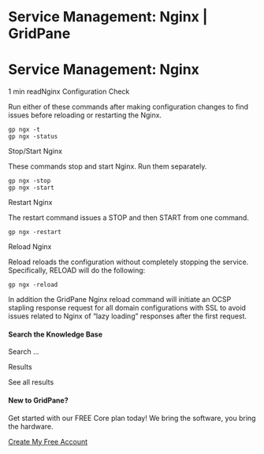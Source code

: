 # Service Management: Nginx | GridPane

# Service Management: Nginx

 

1 min readNginx Configuration Check

Run either of these commands after making configuration changes to find issues before reloading or restarting the Nginx.

```
gp ngx -t
gp ngx -status
```

Stop/Start Nginx

These commands stop and start Nginx. Run them separately.

```
gp ngx -stop
gp ngx -start
```

Restart Nginx

The restart command issues a STOP and then START from one command.

```
gp ngx -restart
```

Reload Nginx

Reload reloads the configuration without completely stopping the service. Specifically, RELOAD will do the following:

```
gp ngx -reload
```

In addition the GridPane Nginx reload command will initiate an OCSP stapling response request for all domain configurations with SSL to avoid issues related to Nginx of “lazy loading” responses after the first request.

 

#### Search the Knowledge Base

Search ...

 Results

See all results

#### New to GridPane?

Get started with our FREE Core plan today! We bring the software, you bring the hardware.

[Create My Free Account](https://gridpane.com/checkout/?plan=core)

